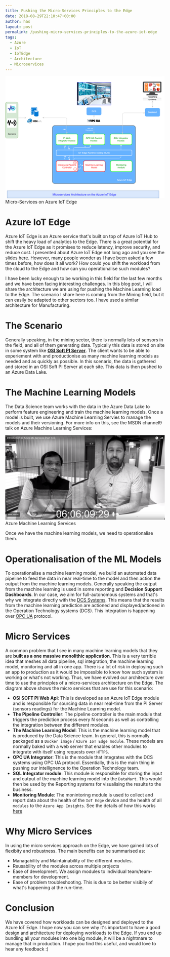 ```yaml
---
title: Pushing the Micro-Services Principles to the Edge
date: 2018-08-29T22:10:47+00:00
author: has
layout: post
permalink: /pushing-micro-services-principles-to-the-azure-iot-edge
tags:
  - Azure
  - IoT
  - IoTEdge
  - Architecture
  - Microservices
---
```


<img src="/wp-content/uploads/2018/08/microservices-arch-iot-edge.png" alt="Micro-Services on Azure IoT Edge" /> <br />
<span>Micro-Services on Azure IoT Edge</span>

# Azure IoT Edge
Azure IoT Edge is an Azure service that's built on top of Azure IoT Hub to shift the heavy load of analytics to the Edge. There is a great potential for the Azure IoT Edge as it promises to reduce latency, improve security, and reduce cost. I presented about Azure IoT Edge not long ago and you see the slides [here](https://www.hasaltaiar.com.au/melbourne-azure-nights-the-age-of-azure-iot-edge/). However, many people wonder as I have been asked a few times before, how does it all work? How could you shift the workload from the cloud to the Edge and how can you operationalise such modules? 

I have been lucky enough to be working in this field for the last few months and we have been facing interesting challenges. In this blog post, I will share the architecture we are using for pushing the Machine Learning load to the Edge. The scenario I share here is coming from the Mining field, but it can easily be adapted to other sectors too. I have used a similar architecture for Manufacturing. 


# The Scenario 
Generally speaking, in the mining sector, there is normally lots of sensors in the field, and all of them generating data. Typically this data is stored on site in some system like [**OSI Soft PI Server**](https://www.osisoft.com/). The client wants to be able to experiement with and productionise as many machine learning models as needed and as quickly as possible. 
In this scenario, the data is gathered and stored in an OSI Soft PI Server at each site. This data is then pushed to an Azure Data Lake. 


# The Machine Learning Models
The Data Science team works with the data in the Azure Data Lake to perform feature engineering and train the machine learning models. Once a model is built, we use Azure Machine Learning Servies to manage the models and their versioning. For more info on this, see the MSDN channel9 talk on Azure Machine Learning Services: 


<a target="_blank" href="https://channel9.msdn.com/Shows/AI-Show/Introduction-to-Azure-ML-Services-Part-1of4">
  <img src="/wp-content/uploads/2018/08/ai-show-ml.png" alt="Azure Machine Learning Services" /></a> <br />
<span>Azure Machine Learning Services</span>


Once we have the machine learning models, we need to operationalise them. 


# Operationalisation of the ML Models
To operationalise a machine learning model, we build an automated data pipeline to feed the data in near real-time to the model and then action the output from the machine learning models. Generally speaking the output from the machine learning is used in some reporting and **Decision Support Dashboards**. In our case, we aim for full-autonomous systems and that's why we integrate directly with the [DCS Systems](https://en.wikipedia.org/wiki/Distributed_control_system). This means that the results from the machine learning prediction are actioned and displayed/actioned in the Operation Technology systems (DCS). This integration is happening over [OPC UA](https://en.wikipedia.org/wiki/OPC_Unified_Architecture) protocol.  


# Micro Services
A common problem that I see in many machine learning models that they are **built as a one massive monolithic application**. This is a very terrible idea that meshes all data pipeline, sql integration, the machine learning model, monitoring and all in one app. There is a lot of risk in deploying such an app to production as it would be impossible to know how such system is working or what's not working. Thus, we have evolved our architecture over time to use the principles of a micro-services architecture on the Edge. 
The diagram above shows the micro services that are use for this scenario: 

  - **OSI SOFT PI Web Api**: This is developed as an Azure IoT Edge module and is responsible for sourcing data in near real-time from the PI Server (sensors readings) for the Machine Learning model. 
  - **The Pipeline Controller**: The pipeline controller is the main module that triggers the prediction process every N seconds as well as controlling the integration between the different modules. 
  - **The Machine Learning Model**: This is the machine learning model that is produced by the Data Science team. In general, this is normally packaged as a `Docker image` / `Azure IoT Edge module`. These models are normally baked with a web server that enables other modules to integrate with itself using requests over `HTTPS`. 
  - **OPC UA Integrator**: This is the module that integrates with the DCS systems using OPC UA protocol. Essentially, this is the main thing in pushing our intellignence to the Operation Technology team. 
  - **SQL Integrator module**: This module is responsible for storing the input and output of the machine learning model into the `DataMart`. This would then be used by the Reporting systems for visualising the results to the business. 
  - **Monitoring Module**: The monintoring module is used to collect and report data about the health of the `IoT Edge` device and the health of all `modules` to the `Azure App Insights`. See the details of how this works [here](https://www.hasaltaiar.com.au/monitoring-azure-iot-edge-modules-using-app-insights)
  


# Why Micro Services
In using the micro services approach on the Edge, we have gained lots of flexibity and robustness. The main benefits can be summarised as: 
- Managability and Maintainability of the different modules. 
- Reusability of the modules across multiple projects 
- Ease of development. We assign modules to individual team/team-members for development.  
- Ease of problem troubleshooting. This is due to be better visibily of what's happening at the run-time. 



# Conclusion
We have covered how workloads can be designed and deployed to the Azure IoT Edge. I hope now you can see why it's important to have a good design and architecture for deploying workloads to the Edge. If you end up bundling all your modules into one big module, it will be a nightmare to manage that in production. I hope you find this useful, and would love to hear any feedback :) 

